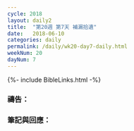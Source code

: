 ```yaml
---
cycle: 2018
layout: daily2
title:  "第20週 第7天 補漏拾遺"
date:   2018-06-10
categories: daily
permalink: /daily/wk20-day7-daily.html
weekNum: 20
dayNum: 7
---
```


{%- include BibleLinks.html -%}

### 禱告：

### 筆記與回應：
